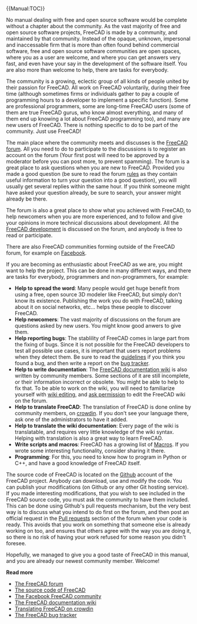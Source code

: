   


{{Manual:TOC}}

No manual dealing with free and open source software would be complete without a chapter about the community. As the vast majority of free and open source software projects, FreeCAD is made by a community, and maintained by that community. Instead of the opaque, unknown, impersonal and inaccessable firm that is more than often found behind commercial software, free and open source software communities are open spaces, where you as a user are welcome, and where you can get answers very fast, and even have your say in the development of the software itself. You are also more than welcome to help, there are tasks for everybody.

The community is a growing, eclectic group of all kinds of people united by their passion for FreeCAD. All work on FreeCAD voluntarily, during their free time (although sometimes firms or individuals gather to pay a couple of programming hours to a developer to implement a specific function). Some are professional programmers, some are long-time FreeCAD users (some of them are true FreeCAD gurus, who know almost everything, and many of them end up knowing a lot about FreeCAD programming too), and many are new users of FreeCAD. There is nothing specific to do to be part of the community. Just use FreeCAD!

The main place where the community meets and discusses is the [FreeCAD forum](http://forum.freecadweb.org). All you need to do to participate to the discussions is to register an account on the forum (Your first post will need to be approved by a moderator before you can post more, to prevent spamming). The forum is a great place to ask questions when you are new to FreeCAD. Provided you made a good question (be sure to read the forum [rules](http://forum.freecadweb.org/viewtopic.php?f=3&t=2264) as they contain useful information to turn your question into a good question), you will usually get several replies within the same hour. If you think someone might have asked your question already, be sure to search, your answer might already be there.

The forum is also a great place to show what you achieved with FreeCAD, to help newcomers when you are more experienced, and to follow and give your opinions in more technical discussions about development. All the [FreeCAD development](http://forum.freecadweb.org/viewforum.php?f=6) is discussed on the forum, and anybody is free to read or participate.

There are also FreeCAD communities forming outside of the FreeCAD forum, for example on [Facebook](https://www.facebook.com/FreeCAD).

If you are becoming as enthusiastic about FreeCAD as we are, you might want to help the project. This can be done in many different ways, and there are tasks for everybody, programmers and non-programmers, for example:

-   **Help to spread the word**: Many people would get huge benefit from using a free, open source 3D modeler like FreeCAD, but simply don\'t know its existence. Publishing the work you do with FreeCAD, talking about it on social networks, etc\... helps these people to discover FreeCAD.
-   **Help newcomers**: The vast majority of discussions on the forum are questions asked by new users. You might know good anwers to give them.
-   **Help reporting bugs**: The stablility of FreeCAD comes in large part from the fixing of bugs. Since it is not possible for the FreeCAD developers to test all possible use cases, it is important that users report problems when they detect them. Be sure to read the [guidelines](http://forum.freecadweb.org/viewtopic.php?f=3&t=5236) if you think you found a bug, and then write a report on the [bug tracker](http://www.freecadweb.org/tracker).
-   **Help to write documentation**: The [FreeCAD documentation wiki](http://www.freecadweb.org/wiki) is also written by community members. Some sections of it are still incomplete, or their information incorrect or obsolete. You might be able to help to fix that. To be able to work on the wiki, you will need to familiarize yourself with [wiki editing](https://www.mediawiki.org/wiki/Help:Editing_pages), and [ask permission](http://forum.freecadweb.org/viewforum.php?f=21) to edit the FreeCAD wiki on the forum.
-   **Help to translate FreeCAD**: The translation of FreeCAD is done online by community members, on [crowdin](https://crowdin.com/project/freecad). If you don\'t see your language there, ask one of the administrators to have it added.
-   **Help to translate the wiki documentation**: Every page of the wiki is translatable, and requires very little knowledge of the wiki syntax. Helping with translation is also a great way to learn FreeCAD.
-   **Write scripts and macros**: FreeCAD has a growing list of [Macros](Macros_recipes.md). If you wrote some interesting functionality, consider sharing it there.
-   **Programming**: For this, you need to know how to program in Python or C++, and have a good knowledge of FreeCAD itself.

The source code of FreeCAD is located on the [Github](https://github.com/FreeCAD/FreeCAD) account of the FreeCAD project. Anybody can download, use and modify the code. You can publish your modifications (on Github or any other Git hosting service). If you made interesting modifications, that you wish to see included in the FreeCAD source code, you must ask the community to have them included. This can be done using Github\'s pull requests mechanism, but the very best way is to discuss what you intend to do first on the forum, and then post an official request in the [Pull requests](http://forum.freecadweb.org/viewforum.php?f=17) section of the forum when your code is ready. This avoids that you work on something that someone else is already working on too, and ensures that others agree with the way you are doing it, so there is no risk of having your work refused for some reason you didn\'t foresee.

Hopefully, we managed to give you a good taste of FreeCAD in this manual, and you are already our newest community member. Welcome!

**Read more**

-   [The FreeCAD forum](http://forum.freecadweb.org)
-   [The source code of FreeCAD](https://github.com/FreeCAD/FreeCAD)
-   [The Facebook FreeCAD community](https://www.facebook.com/FreeCAD)
-   [The FreeCAD documentation wiki](http://www.freecadweb.org/wiki)
-   [Translating FreeCAD on crowdin](https://crowdin.com/project/freecad)
-   [The FreeCAD bug tracker](http://www.freecadweb.org/tracker)





